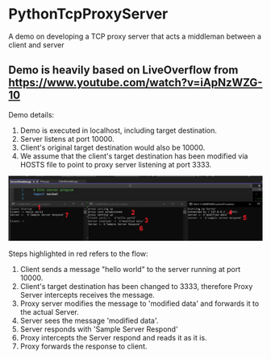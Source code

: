# PythonTcpProxyServer
A demo on developing a TCP proxy server that acts a middleman between a client and server 

## Demo is heavily based on LiveOverflow from https://www.youtube.com/watch?v=iApNzWZG-10

Demo details:
1. Demo is executed in localhost, including target destination.
2. Server listens at port 10000.
3. Client's original target destination would also be 10000.
4. We assume that the client's target destination has been modified via HOSTS file to point to proxy server listening at port 3333.

![Alt text](flow.png?raw=true "Title")

Steps highlighted in red refers to the flow:
1. Client sends a message "hello world" to the server running at port 10000.
2. Client's target destination has been changed to 3333, therefore Proxy Server intercepts receives the message.
3. Proxy server modifies the message to 'modified data' and forwards it to the actual Server.
4. Server sees the message 'modified data'.
5. Server responds with 'Sample Server Respond'
6. Proxy intercepts the Server respond and reads it as it is.
7. Proxy forwards the response to client.

